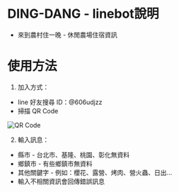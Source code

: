 # DING-DANG - linebot說明
* 來到農村住一晚 - 休閒農場住宿資訊

# 使用方法
1. 加入方式：
 * line 好友搜尋 ID：@606udjzz
 * 掃描 QR Code
 
 ![QR Code](https://i.imgur.com/Qn3lBkz.png) 

2. 輸入訊息：
 * 縣市 - 台北市、基隆、桃園、彰化無資料
 * 鄉鎮市 - 有些鄉鎮市無資料
 * 其他關鍵字 - 例如：櫻花、露營、烤肉、營火蟲、日出...
 * 輸入不相關資訊會回傳錯誤訊息
